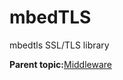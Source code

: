 # mbedTLS

mbedtls SSL/TLS library

**Parent topic:**[Middleware](../topics/applicable_for_productrt1050_or_productrt1010_or_p.md)

